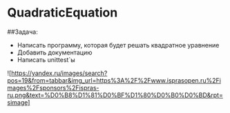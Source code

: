 # QuadraticEquation

##Задача: 
- Написать программу, которая будет решать квадратное уравнение
- Добавить документацию
- Написать unittest`ы

![https://yandex.ru/images/search?pos=19&from=tabbar&img_url=https%3A%2F%2Fwww.isprasopen.ru%2Fimages%2Fsponsors%2Fispras-ru.png&text=%D0%B8%D1%81%D0%BF%D1%80%D0%B0%D0%BD&rpt=simage]
